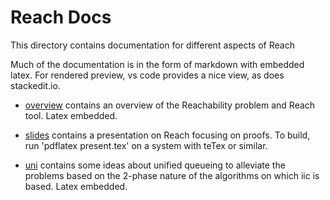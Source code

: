 # Reach Docs

This directory contains documentation for different aspects of Reach

Much of the documentation is in the form of markdown with embedded latex.
For rendered preview, vs code provides a nice view, as does stackedit.io.

- [overview](overview.md) contains an overview of
  the Reachability problem and Reach tool. Latex embedded.

- [slides](slides/present.pdf) contains a presentation on Reach focusing on proofs.
  To build, run 'pdflatex present.tex' on a system with teTex or
  similar.

- [uni](uni.md) contains some ideas about unified queueing to
  alleviate the problems based on the 2-phase nature of the algorithms
  on which iic is based. Latex embedded.

